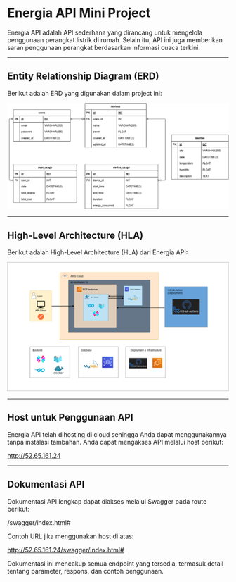 # Energia API Mini Project

Energia API adalah API sederhana yang dirancang untuk mengelola penggunaan perangkat listrik di rumah. Selain itu, API ini juga memberikan saran penggunaan perangkat berdasarkan informasi cuaca terkini.

---

## Entity Relationship Diagram (ERD)

Berikut adalah ERD yang digunakan dalam project ini:

![ERD](images/Energia_ERD.png)

---

## High-Level Architecture (HLA)

Berikut adalah High-Level Architecture (HLA) dari Energia API:

![HLA](images/Energia_HLA.png)

---

## Host untuk Penggunaan API

Energia API telah dihosting di cloud sehingga Anda dapat menggunakannya tanpa instalasi tambahan. Anda dapat mengakses API melalui host berikut:

http://52.65.161.24

---

## Dokumentasi API

Dokumentasi API lengkap dapat diakses melalui Swagger pada route berikut:

/swagger/index.html#

Contoh URL jika menggunakan host di atas:

http://52.65.161.24/swagger/index.html#


Dokumentasi ini mencakup semua endpoint yang tersedia, termasuk detail tentang parameter, respons, dan contoh penggunaan.
